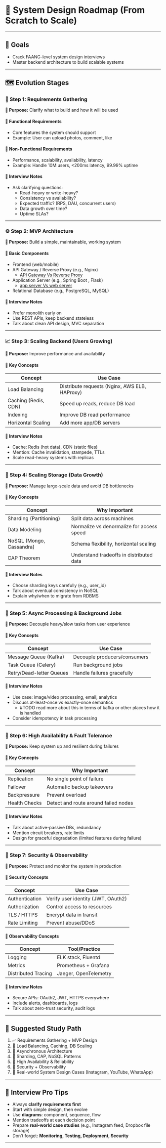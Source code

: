 # 🧱 System Design Roadmap (From Scratch to Scale)

---

## 🎯 Goals

- Crack FAANG-level system design interviews
- Master backend architecture to build scalable systems

---

## 🗺️ Evolution Stages

### 🚩 Step 1: Requirements Gathering

**🎯 Purpose:** Clarify what to build and how it will be used

#### 🔹 Functional Requirements

- Core features the system should support
- Example: User can upload photos, comment, like

#### 🔹 Non-Functional Requirements

- Performance, scalability, availability, latency
- Example: Handle 10M users, <200ms latency, 99.99% uptime

#### 🧠 Interview Notes

- Ask clarifying questions:
  - Read-heavy or write-heavy?
  - Consistency vs availability?
  - Expected traffic? (RPS, DAU, concurrent users)
  - Data growth over time?
  - Uptime SLAs?

---

### ⚙️ Step 2: MVP Architecture

**🎯 Purpose:** Build a simple, maintainable, working system

#### 🔹 Basic Components

- Frontend (web/mobile)
- API Gateway / Reverse Proxy (e.g., Nginx)
  - [API Gateway Vs Reverse Proxy](./good%20reads/apigatewayVsReverseproxy.md)
- Application Server (e.g., Spring Boot , Flask)
  - [app server Vs web server](./good%20reads/webserverVsAppserver.md)
- Relational Database (e.g., PostgreSQL, MySQL)

#### 🧠 Interview Notes

- Prefer monolith early on
- Use REST APIs, keep backend stateless
- Talk about clean API design, MVC separation

---

### 📈 Step 3: Scaling Backend (Users Growing)

**🎯 Purpose:** Improve performance and availability

#### 🔹 Key Concepts

| Concept              | Use Case                                      |
| -------------------- | --------------------------------------------- |
| Load Balancing       | Distribute requests (Nginx, AWS ELB, HAProxy) |
| Caching (Redis, CDN) | Speed up reads, reduce DB load                |
| Indexing             | Improve DB read performance                   |
| Horizontal Scaling   | Add more app/DB servers                       |

#### 🧠 Interview Notes

- Cache: Redis (hot data), CDN (static files)
- Mention: Cache invalidation, stampede, TTLs
- Scale read-heavy systems with replicas

---

### 💾 Step 4: Scaling Storage (Data Growth)

**🎯 Purpose:** Manage large-scale data and avoid DB bottlenecks

#### 🔹 Key Concepts

| Concept                  | Why Important                             |
| ------------------------ | ----------------------------------------- |
| Sharding (Partitioning)  | Split data across machines                |
| Data Modeling            | Normalize vs denormalize for access speed |
| NoSQL (Mongo, Cassandra) | Schema flexibility, horizontal scaling    |
| CAP Theorem              | Understand tradeoffs in distributed data  |

#### 🧠 Interview Notes

- Choose sharding keys carefully (e.g., user_id)
- Talk about eventual consistency in NoSQL
- Explain why/when to migrate from RDBMS

---

### 🧠 Step 5: Async Processing & Background Jobs

**🎯 Purpose:** Decouple heavy/slow tasks from user experience

#### 🔹 Key Concepts

| Concept                  | Use Case                     |
| ------------------------ | ---------------------------- |
| Message Queue (Kafka)    | Decouple producers/consumers |
| Task Queue (Celery)      | Run background jobs          |
| Retry/Dead-letter Queues | Handle failures gracefully   |

#### 🧠 Interview Notes

- Use case: image/video processing, email, analytics
- Discuss at-least-once vs exactly-once semantics
  - #TODO read more about this in terms of kafka or other places how it is handled
- Consider idempotency in task processing

---

### 🏰 Step 6: High Availability & Fault Tolerance

**🎯 Purpose:** Keep system up and resilient during failures

#### 🔹 Key Concepts

| Concept       | Why Important                        |
| ------------- | ------------------------------------ |
| Replication   | No single point of failure           |
| Failover      | Automatic backup takeovers           |
| Backpressure  | Prevent overload                     |
| Health Checks | Detect and route around failed nodes |

#### 🧠 Interview Notes

- Talk about active-passive DBs, redundancy
- Mention circuit breakers, rate limits
- Design for graceful degradation (limited features during failure)

---

### 🔐 Step 7: Security & Observability

**🎯 Purpose:** Protect and monitor the system in production

#### 🔹 Security Concepts

| Concept        | Use Case                           |
| -------------- | ---------------------------------- |
| Authentication | Verify user identity (JWT, OAuth2) |
| Authorization  | Control access to resources        |
| TLS / HTTPS    | Encrypt data in transit            |
| Rate Limiting  | Prevent abuse/DDoS                 |

#### 🔹 Observability Concepts

| Concept             | Tool/Practice         |
| ------------------- | --------------------- |
| Logging             | ELK stack, Fluentd    |
| Metrics             | Prometheus + Grafana  |
| Distributed Tracing | Jaeger, OpenTelemetry |

#### 🧠 Interview Notes

- Secure APIs: OAuth2, JWT, HTTPS everywhere
- Include alerts, dashboards, logs
- Talk about zero-trust security, audit logs

---

## 🧭 Suggested Study Path

1. ✅ Requirements Gathering + MVP Design
2. 🔄 Load Balancing, Caching, DB Scaling
3. 🧵 Asynchronous Architecture
4. 🧱 Sharding, CAP, NoSQL Patterns
5. 🏰 High Availability & Reliability
6. 🔐 Security + Observability
7. 🔧 Real-world System Design Cases (Instagram, YouTube, WhatsApp)

---

## 🧪 Interview Pro Tips

- Always **clarify requirements first**
- Start with simple design, then evolve
- Use **diagrams**: component, sequence, flow
- Mention tradeoffs at each decision point
- Prepare **real-world case studies** (e.g., Instagram feed, Dropbox file storage)
- Don’t forget: **Monitoring, Testing, Deployment, Security**

---

